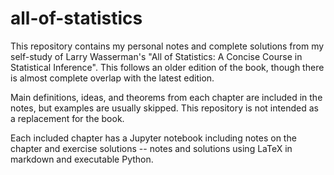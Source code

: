 # all-of-statistics

This repository contains my personal notes and complete solutions from my self-study of Larry Wasserman's "All of Statistics: A Concise Course in Statistical Inference".  This follows an older edition of the book, though there is almost complete overlap with the latest edition.

Main definitions, ideas, and theorems from each chapter are included in the notes, but examples are usually skipped.  This repository is not intended as a replacement for the book.

Each included chapter has a Jupyter notebook including notes on the chapter and exercise solutions -- notes and solutions using LaTeX in markdown and executable Python.